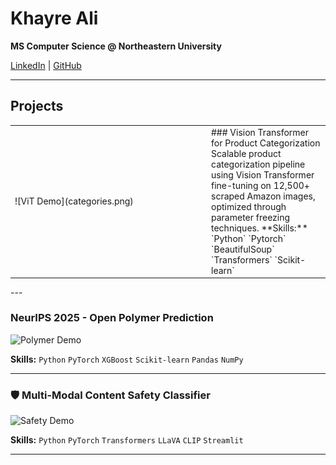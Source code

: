 # Khayre Ali

**MS Computer Science @ Northeastern University**

[LinkedIn](https://linkedin.com/in/khayreali/) | [GitHub](https://github.com/khayreali)

---

## Projects

<table>
  <tr> 
    <td width="300">
      ![ViT Demo](categories.png)  
    </td> 
    <td>
            ### Vision Transformer for Product Categorization
  Scalable product categorization pipeline using Vision Transformer fine-tuning on 12,500+ scraped Amazon images, optimized through parameter freezing techniques.
  **Skills:** `Python` `Pytorch` `BeautifulSoup` `Transformers` `Scikit-learn`
    </td> 
    </tr>
    <tr></table>
---

### NeurIPS 2025 - Open Polymer Prediction
![Polymer Demo](./assets/polymer-demo.gif)

**Skills:** `Python` `PyTorch` `XGBoost` `Scikit-learn` `Pandas` `NumPy`

---

### 🛡️ Multi-Modal Content Safety Classifier
![Safety Demo](./assets/safety-demo.gif)

**Skills:** `Python` `PyTorch` `Transformers` `LLaVA` `CLIP` `Streamlit`

---
